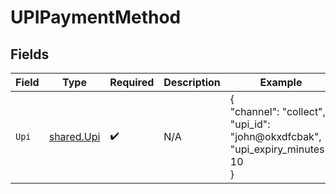 # UPIPaymentMethod


## Fields

| Field                                                                          | Type                                                                           | Required                                                                       | Description                                                                    | Example                                                                        |
| ------------------------------------------------------------------------------ | ------------------------------------------------------------------------------ | ------------------------------------------------------------------------------ | ------------------------------------------------------------------------------ | ------------------------------------------------------------------------------ |
| `Upi`                                                                          | [shared.Upi](../../../pkg/models/shared/upi.md)                                | :heavy_check_mark:                                                             | N/A                                                                            | {<br/>"channel": "collect",<br/>"upi_id": "john@okxdfcbak",<br/>"upi_expiry_minutes": 10<br/>} |